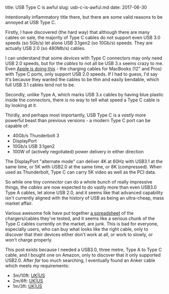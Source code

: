title: USB Type C is awful
slug: usb-c-is-awful.md
date: 2017-06-30


Intentionally inflammatory title there, but there are some valid reasons to be annoyed at USB Type C.

Firstly, I have discovered (the hard way) that although there are many cables on sale, the majority of Type C cables do not support even USB 3.0 speeds (so 5Gb/s) let alone USB 3.1gen2 (so 10Gb/s) speeds. They are actually USB 2.0 (so 480Mb/s) cables.

I can understand that some *devices* with Type C connectors may only need USB 2.0 speeds, but for the *cables* to not all be USB 3.x seems crazy to me. Even [Apple is doing this](https://www.apple.com/shop/product/MLL82AM/A/usb-c-charge-cable-2-m) - the charging cables for MacBooks (12" and Pros) with Type C ports, only support USB 2.0 speeds. If I had to guess, I'd say it's because they wanted the cables to be thin and easily bendable, which full USB 3.1 cables tend not to be.

Secondly, unlike Type A, which marks USB 3.x cables by having blue plastic inside the connectors, there is no way to tell what speed a Type C cable is by looking at it.

Thirdly, and perhaps most importantly, USB Type C is a *vastly* more powerful beast than previous versions - a modern Type C port can be capable of:

 * 40Gb/s Thunderbolt 3
 * DisplayPort
 * 10Gb/s USB 3.1gen2
 * 100W of (actively negotiated) power delivery in either direction

The DisplayPort "alternate mode" can deliver 4K at 60Hz with USB3.1 at the same time, or 5K with USB2.0 at the same time, or 8K (compressed). When used as Thunderbolt, Type C can carry 5K video as well as the PCI data.

So while one tiny *connector* can do a whole bunch of really impressive things, the *cables* are now expected to do vastly more than even USB3.0 Type A cables, let alone USB 2.0, and it seems like that advanced capability isn't currently aligned with the history of USB as being an ultra-cheap, mass market affair.

Various awesome folk have put together [a spreadsheet](https://docs.google.com/spreadsheets/u/1/d/1vnpEXfo2HCGADdd9G2x9dMDWqENiY2kgBJUu29f_TX8/pubhtml#) of the chargers/cables they've tested, and it seems like a serious chunk of the Type C cables currently on the market, are junk. This is bad for everyone, especially users, who can buy what looks like the right cable, only to discover that their devices either don't work at all, or work to slowly, or won't charge properly.

This post exists because I needed a USB3.0, three metre, Type A to Type C cable, and I bought one on Amazon, only to discover that it only supported USB2.0. After *far* too much searching, I eventually found an Anker cable which meets my requirements:

 * 3m/10ft: [UK](http://amzn.to/2t7scp2)|[US](http://amzn.to/2trgUyd)
 * 2m/6ft: [UK](http://amzn.to/2t82PU0)|[US](http://amzn.to/2s8DRm8)
 * 1m/3ft: [UK](http://amzn.to/2stsrbV)|[US](http://amzn.to/2snLzwR)
